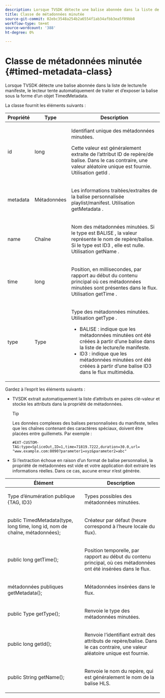 ```yaml
---
description: Lorsque TVSDK détecte une balise abonnée dans la liste de lecture/le manifeste, le lecteur tente automatiquement de traiter et d’exposer la balise sous la forme d’un objet TimedMetadata.
title: Classe de métadonnées minutée
source-git-commit: 02ebc3548a254b2a6554f1ab34afbb3ea5f09bb8
workflow-type: tm+mt
source-wordcount: '388'
ht-degree: 0%

---
```


# Classe de métadonnées minutée {#timed-metadata-class}

Lorsque TVSDK détecte une balise abonnée dans la liste de lecture/le manifeste, le lecteur tente automatiquement de traiter et d’exposer la balise sous la forme d’un objet TimedMetadata.

La classe fournit les éléments suivants :

<table id="table_FFC56AC5B1E04DA99C9309C0223ABA90"> 
 <thead> 
  <tr> 
   <th colname="col1" class="entry"> Propriété </th> 
   <th colname="col02" class="entry"> Type </th> 
   <th colname="col2" class="entry"> Description </th> 
  </tr> 
 </thead>
 <tbody> 
  <tr> 
   <td colname="col1"> <span class="codeph"> id </span> </td> 
   <td colname="col02"> long </td> 
   <td colname="col2"> <p>Identifiant unique des métadonnées minutées. </p> <p>Cette valeur est généralement extraite de l’attribut ID de repère/de balise. Dans le cas contraire, une valeur aléatoire unique est fournie. Utilisation <span class="codeph"> getId </span>. </p> </td> 
  </tr> 
  <tr> 
   <td colname="col1"> <span class="codeph"> metadata </span> </td> 
   <td colname="col02"> Métadonnées </td> 
   <td colname="col2"> <p>Les informations traitées/extraites de la balise personnalisée playlist/manifest. Utilisation <span class="codeph"> getMetadata </span>. </p> </td> 
  </tr> 
  <tr> 
   <td colname="col1"> <span class="codeph"> name </span> </td> 
   <td colname="col02"> Chaîne </td> 
   <td colname="col2"> <p>Nom des métadonnées minutées. Si le type est <span class="codeph"> BALISE </span>, la valeur représente le nom de repère/balise. Si le type est <span class="codeph"> ID3 </span>, elle est nulle. Utilisation <span class="codeph"> getName </span>. </p> </td> 
  </tr> 
  <tr> 
   <td colname="col1"> <span class="codeph"> time </span> </td> 
   <td colname="col02"> long </td> 
   <td colname="col2"> <p>Position, en millisecondes, par rapport au début du contenu principal où ces métadonnées minutées sont présentes dans le flux. Utilisation <span class="codeph"> getTime </span>. </p> </td> 
  </tr> 
  <tr> 
   <td colname="col1"> <span class="codeph"> type </span> </td> 
   <td colname="col02"> Type </td> 
   <td colname="col2"> <p>Type des métadonnées minutées. Utilisation <span class="codeph"> getType </span>. 
     <ul id="ul_70FBFB33E9F846D8B38592560CCE9560"> 
      <li id="li_739D30561BFB4D9B97DF212E4880BA2C">BALISE : indique que les métadonnées minutées ont été créées à partir d’une balise dans la liste de lecture/le manifeste. </li> 
      <li id="li_E785E1DEF1CC4D9DBE7764E5D05EFAFC">ID3 : indique que les métadonnées minutées ont été créées à partir d’une balise ID3 dans le flux multimédia. </li> 
     </ul> </p> </td> 
  </tr> 
 </tbody> 
</table>

<!--<a id="section_737CC47997F74F80A3C5C6171ADE120E"></a>-->

Gardez à l’esprit les éléments suivants :

* TVSDK extrait automatiquement la liste d’attributs en paires clé-valeur et stocke les attributs dans la propriété de métadonnées.

  >[!TIP]
  >
  >Les données complexes des balises personnalisées du manifeste, telles que les chaînes contenant des caractères spéciaux, doivent être placées entre guillemets. Par exemple :
  >
  >```
  >#EXT-CUSTOM-TAG:type=SpliceOut,ID=1,time=71819.7222,duration=30.0,url= 
  >"www.example.com:8090?parameter1=xyz&parameter2=abc"
  >```
  >

* Si l’extraction échoue en raison d’un format de balise personnalisé, la propriété de métadonnées est vide et votre application doit extraire les informations réelles. Dans ce cas, aucune erreur n’est générée.

<table id="table_1BAE98BF23F641A3A5709EBE37B327F6"> 
 <thead> 
  <tr> 
   <th colname="col1" class="entry"> Élément </th> 
   <th colname="col2" class="entry"> Description </th> 
  </tr> 
 </thead>
 <tbody> 
  <tr> 
   <td colname="col1"> <span class="codeph"> Type d’énumération publique {TAG, ID3} </span> </td> 
   <td colname="col2"> <p>Types possibles des métadonnées minutées. </p> </td> 
  </tr> 
  <tr> 
   <td colname="col1"> <span class="codeph"> public TimedMetadata(type, long time, long id, nom de chaîne, métadonnées); </span> </td> 
   <td colname="col2"> <p>Créateur par défaut (heure correspond à l’heure locale du flux). </p> </td> 
  </tr> 
  <tr> 
   <td colname="col1"> <span class="codeph"> public long getTime(); </span> </td> 
   <td colname="col2"> <p>Position temporelle, par rapport au début du contenu principal, où ces métadonnées ont été insérées dans le flux. </p> </td> 
  </tr> 
  <tr> 
   <td colname="col1"> <span class="codeph"> métadonnées publiques getMetadata(); </span> </td> 
   <td colname="col2"> <p>Métadonnées insérées dans le flux. </p> </td> 
  </tr> 
  <tr> 
   <td colname="col1"> <span class="codeph"> public Type getType(); </span> </td> 
   <td colname="col2"> <p>Renvoie le type des métadonnées minutées. </p> </td> 
  </tr> 
  <tr> 
   <td colname="col1"> <span class="codeph"> public long getId(); </span> </td> 
   <td colname="col2"> <p>Renvoie l’identifiant extrait des attributs de repère/balise. Dans le cas contraire, une valeur aléatoire unique est fournie. </p> </td> 
  </tr> 
  <tr> 
   <td colname="col1"> <span class="codeph"> public String getName(); </span> </td> 
   <td colname="col2"> <p>Renvoie le nom du repère, qui est généralement le nom de la balise HLS. </p> </td> 
  </tr> 
 </tbody> 
</table>
